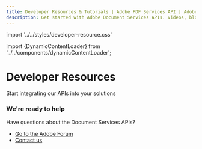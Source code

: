 ```yaml
---
title: Developer Resources & Tutorials | Adobe PDF Services API | Adobe Document Services
description: Get started with Adobe Document Services APIs. Videos, blogs, tutorials, and more to develop dynamic document workflows using Adobe PDF Services APIs to create, convert, OCR and extract PDF content. Free 6-month trial. Learn more today.
---
```


import '../../styles/developer-resource.css'

import {DynamicContentLoader} from '../../components/dynamicContentLoader';


<Hero slots="heading, text" variant="fullwidth" theme="lightest" customLayout className="sub-title"/>

# Developer Resources

Start integrating our APIs into your solutions

<DynamicContentLoader theme="lightest" content='usingAdobePDFService' api="https://experienceleague.adobe.com/api/articles?Solution=Document%20Services&Tags=Hero&page_size=1"/>


<DynamicContentLoader theme="light" content='feature' />

<DynamicContentLoader theme="lightest" content='tutorial' api="https://experienceleague.adobe.com/api/articles?Solution=Document%20Services&Tags=Tutorial&page_size=6"/>

<DynamicContentLoader theme="light" content='blog' api="https://www.feedrapp.info/?support=false&version=1.3.0&q=https%3A%2F%2Fmedium.com%2Ffeed%2Fadobetech%2Ftagged%2Fadobe-document-cloud&num=3"/>

<DynamicContentLoader theme="lightest" content='CustomerStories'/>

<SummaryBlock slots=" heading, text, buttons"  theme='light' />

### We're ready to help

Have questions about the Document Services APIs?

* [Go to the Adobe Forum](https://www.adobe.com/go/pdftoolsapi_forum)
* [Contact us](../pricing/contact.md)
